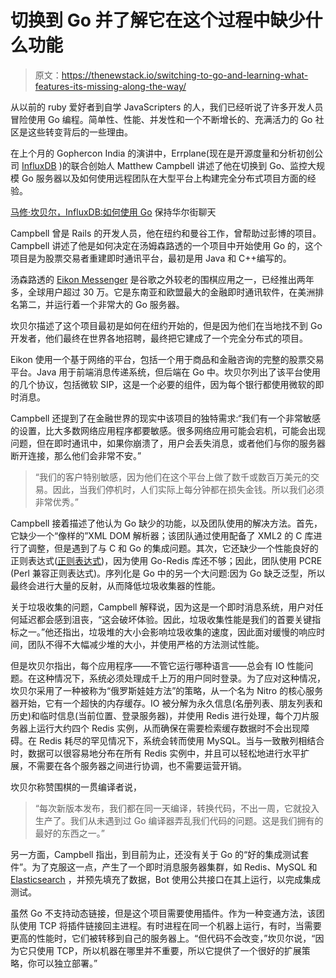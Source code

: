 # 切换到 Go 并了解它在这个过程中缺少什么功能

> 原文：<https://thenewstack.io/switching-to-go-and-learning-what-features-its-missing-along-the-way/>

从以前的 ruby 爱好者到自学 JavaScripters 的人，我们已经听说了许多开发人员冒险使用 Go 编程。简单性、性能、并发性和一个不断增长的、充满活力的 Go 社区是这些转变背后的一些理由。

在上个月的 Gophercon India 的演讲中，Errplane(现在是开源度量和分析初创公司 [InfluxDB](http://influxdb.com/) )的联合创始人 Matthew Campbell 讲述了他在切换到 Go、监控大规模 Go 服务器以及如何使用远程团队在大型平台上构建完全分布式项目方面的经验。

[马修·坎贝尔，InfluxDB:如何使用 Go](https://thenewstack.simplecast.com/episodes/matthew-campbell-influxdb-how-to-keep-wall-street-chatting-using-go) 保持华尔街聊天

Campbell 曾是 Rails 的开发人员，他在纽约和曼谷工作，曾帮助过彭博的项目。Campbell 讲述了他是如何决定在汤姆森路透的一个项目中开始使用 Go 的，这个项目是为股票交易者重建即时通讯平台，最初是用 Java 和 C++编写的。

汤森路透的 [Eikon Messenger](http://thomsonreuters.com/en/products-services/financial/equities-markets/eikon-messenger.html) 是谷歌之外较老的围棋应用之一，已经推出两年多，全球用户超过 30 万。它是东南亚和欧盟最大的金融即时通讯软件，在美洲排名第二，并运行着一个非常大的 Go 服务器。

坎贝尔描述了这个项目最初是如何在纽约开始的，但是因为他们在当地找不到 Go 开发者，他们最终在世界各地招聘，最终把它建成了一个完全分布式的项目。

Eikon 使用一个基于网络的平台，包括一个用于商品和金融咨询的完整的股票交易平台。Java 用于前端消息传递系统，但后端在 Go 中。坎贝尔列出了该平台使用的几个协议，包括微软 SIP，这是一个必要的组件，因为每个银行都使用微软的即时消息。

Campbell 还提到了在金融世界的现实中该项目的独特需求:“我们有一个非常敏感的设置，比大多数网络应用程序都要敏感。很多网络应用可能会宕机，可能会出现问题，但在即时通讯中，如果你崩溃了，用户会丢失消息，或者他们与你的服务器断开连接，那么他们会非常不安。”

> “我们的客户特别敏感，因为他们在这个平台上做了数千或数百万美元的交易。因此，当我们停机时，人们实际上每分钟都在损失金钱。所以我们必须非常优秀。”

Campbell 接着描述了他认为 Go 缺少的功能，以及团队使用的解决方法。首先，它缺少一个“像样的”XML DOM 解析器；该团队通过使用配备了 XML2 的 C 库进行了调整，但是遇到了与 C 和 Go 的集成问题。其次，它还缺少一个性能良好的正则表达式([正则表达式](https://en.wikipedia.org/wiki/Regular_expression))，因为使用 Go-Redis 库还不够；因此，团队使用 PCRE (Perl 兼容正则表达式)。序列化是 Go 中的另一个大问题:因为 Go 缺乏泛型，所以最终会进行大量的反射，从而降低垃圾收集器的性能。

关于垃圾收集的问题，Campbell 解释说，因为这是一个即时消息系统，用户对任何延迟都会感到沮丧，“这会破坏体验。因此，垃圾收集性能是我们的首要关键指标之一。”他还指出，垃圾堆的大小会影响垃圾收集的速度，因此面对缓慢的响应时间，团队不得不大幅减少堆的大小，并使用严格的方法测试性能。

但是坎贝尔指出，每个应用程序——不管它运行哪种语言——总会有 IO 性能问题。在这种情况下，系统必须处理成千上万的用户同时登录。为了应对这种情况，坎贝尔采用了一种被称为“俄罗斯娃娃方法”的策略，从一个名为 Nitro 的核心服务器开始，它有一个超快的内存缓存。IO 被分解为永久信息(名册列表、朋友列表和历史)和临时信息(当前位置、登录服务器)，并使用 Redis 进行处理，每个刀片服务器上运行大约四个 Redis 实例，从而确保在需要检索缓存数据时不会出现障碍。在 Redis 耗尽的罕见情况下，系统会转而使用 MySQL。当与一致散列相结合时，数据可以很容易地分布在所有 Redis 实例中，并且可以轻松地进行水平扩展，不需要在各个服务器之间进行协调，也不需要运营开销。

坎贝尔称赞围棋的一贯编译者说，

> “每次新版本发布，我们都在同一天编译，转换代码，不出一周，它就投入生产了。我们从未遇到过 Go 编译器弄乱我们代码的问题。这是我们拥有的最好的东西之一。”

另一方面，Campbell 指出，到目前为止，还没有关于 Go 的“好的集成测试套件”。为了克服这一点，产生了一个即时消息服务器集群，如 Redis、MySQL 和 [Elasticsearch](https://www.elastic.co/) ，并预先填充了数据，Bot 使用公共接口在其上运行，以完成集成测试。

虽然 Go 不支持动态链接，但是这个项目需要使用插件。作为一种变通方法，该团队使用 TCP 将插件链接回主进程。有时进程在同一个机器上运行，有时，当需要更高的性能时，它们被转移到自己的服务器上。“但代码不会改变，”坎贝尔说，“因为它只使用 TCP，所以机器在哪里并不重要，所以它提供了一个很好的扩展策略，你可以独立部署。”

<svg xmlns:xlink="http://www.w3.org/1999/xlink" viewBox="0 0 68 31" version="1.1"><title>Group</title> <desc>Created with Sketch.</desc></svg>